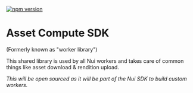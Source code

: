 <!--- when a new release happens, the VERSION and URL in the badge have to be manually updated because it's a private registry --->
[![npm version](https://img.shields.io/badge/%40nui%2Flibrary-16.0.0-blue.svg)](https://artifactory.corp.adobe.com/artifactory/npm-nui-release/@nui/library/-/@nui/library-16.0.0.tgz)

# Asset Compute SDK

(Formerly known as "worker library")

This shared library is used by all Nui workers and takes care of common things like asset download & rendition upload.

_This will be open sourced as it will be part of the Nui SDK to build custom workers._
